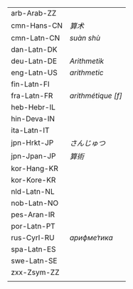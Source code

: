 | | |
|-|-|
| arb-Arab-ZZ |  |
| cmn-Hans-CN | _算术_ |
| cmn-Latn-CN | _suàn shù_ |
| dan-Latn-DK |  |
| deu-Latn-DE | _Arithmetik_ |
| eng-Latn-US | _arithmetic_ |
| fin-Latn-FI |  |
| fra-Latn-FR | _arithmétique [f]_ |
| heb-Hebr-IL |  |
| hin-Deva-IN |  |
| ita-Latn-IT |  |
| jpn-Hrkt-JP | _さんじゅつ_ |
| jpn-Jpan-JP | _算術_ |
| kor-Hang-KR |  |
| kor-Kore-KR |  |
| nld-Latn-NL |  |
| nob-Latn-NO |  |
| pes-Aran-IR |  |
| por-Latn-PT |  |
| rus-Cyrl-RU | _арифме́тика_ |
| spa-Latn-ES |  |
| swe-Latn-SE |  |
| zxx-Zsym-ZZ |  |
|  |  |
